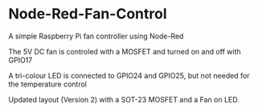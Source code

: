 # Node-Red-Fan-Control
A simple Raspberry Pi fan controller using Node-Red

The 5V DC fan is controled with a MOSFET and turned on and off with GPIO17

A tri-colour LED is connected to GPIO24 and GPIO25, but not needed for the temperature control

Updated layout (Version 2) with a SOT-23 MOSFET and a Fan on LED.
